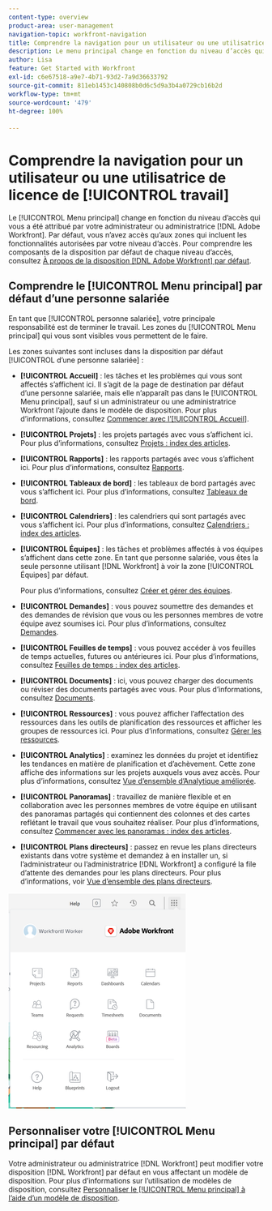 ```yaml
---
content-type: overview
product-area: user-management
navigation-topic: workfront-navigation
title: Comprendre la navigation pour un utilisateur ou une utilisatrice de licence de travail
description: Le menu principal change en fonction du niveau d’accès qui vous a été attribué par votre administrateur ou administratrice  [!DNL Adobe Workfront] . Par défaut, vous n’avez accès qu’aux zones qui incluent les fonctionnalités autorisées par votre niveau d’accès.
author: Lisa
feature: Get Started with Workfront
exl-id: c6e67518-a9e7-4b71-93d2-7a9d36633792
source-git-commit: 811eb1453c140808b0d6c5d9a3b4a0729cb16b2d
workflow-type: tm+mt
source-wordcount: '479'
ht-degree: 100%

---
```


# Comprendre la navigation pour un utilisateur ou une utilisatrice de licence de [!UICONTROL travail]

Le [!UICONTROL Menu principal] change en fonction du niveau d’accès qui vous a été attribué par votre administrateur ou administratrice [!DNL Adobe Workfront]. Par défaut, vous n’avez accès qu’aux zones qui incluent les fonctionnalités autorisées par votre niveau d’accès. Pour comprendre les composants de la disposition par défaut de chaque niveau d’accès, consultez [À propos de la disposition  [!DNL Adobe Workfront]  par défaut](../../../administration-and-setup/customize-workfront/use-layout-templates/about-the-default-wf-layout.md).

## Comprendre le [!UICONTROL Menu principal] par défaut d’une personne salariée

En tant que [!UICONTROL personne salariée], votre principale responsabilité est de terminer le travail. Les zones du [!UICONTROL Menu principal] qui vous sont visibles vous permettent de le faire.

Les zones suivantes sont incluses dans la disposition par défaut [!UICONTROL d’une personne salariée] :

* **[!UICONTROL Accueil]** : les tâches et les problèmes qui vous sont affectés s’affichent ici. Il s’agit de la page de destination par défaut d’une personne salariée, mais elle n’apparaît pas dans le [!UICONTROL Menu principal], sauf si un administrateur ou une administratrice Workfront l’ajoute dans le modèle de disposition.  Pour plus d’informations, consultez [Commencer avec l’[!UICONTROL Accueil]](../../../workfront-basics/using-home/using-the-home-area/get-started-with-home.md).

* **[!UICONTROL Projets]** : les projets partagés avec vous s’affichent ici. Pour plus d’informations, consultez [Projets : index des articles](../../../manage-work/projects/projects-overview.md).

* **[!UICONTROL Rapports]** : les rapports partagés avec vous s’affichent ici. Pour plus d’informations, consultez [Rapports](../../../reports-and-dashboards/reports/reports-overview.md).

* **[!UICONTROL Tableaux de bord]** : les tableaux de bord partagés avec vous s’affichent ici. Pour plus d’informations, consultez [Tableaux de bord](../../../reports-and-dashboards/dashboards/dashboards-overview.md).

* **[!UICONTROL Calendriers]** : les calendriers qui sont partagés avec vous s’affichent ici. Pour plus d’informations, consultez [Calendriers : index des articles](../../../reports-and-dashboards/reports/calendars/calendars.md).

* **[!UICONTROL Équipes]** : les tâches et problèmes affectés à vos équipes s’affichent dans cette zone. En tant que personne salariée, vous êtes la seule personne utilisant [!DNL Workfront] à voir la zone [!UICONTROL Équipes] par défaut.

  Pour plus d’informations, consultez [Créer et gérer des équipes](../../../people-teams-and-groups/create-and-manage-teams/create-and-mange-teams.md).

* **[!UICONTROL Demandes]** : vous pouvez soumettre des demandes et des demandes de révision que vous ou les personnes membres de votre équipe avez soumises ici. Pour plus d’informations, consultez [Demandes](../../../manage-work/requests/requests-overview.md).

* **[!UICONTROL Feuilles de temps]** : vous pouvez accéder à vos feuilles de temps actuelles, futures ou antérieures ici. Pour plus d’informations, consultez [Feuilles de temps : index des articles](../../../timesheets/timesheets-all.md).

* **[!UICONTROL Documents]** : ici, vous pouvez charger des documents ou réviser des documents partagés avec vous. Pour plus d’informations, consultez [Documents](../../../documents/documents-overview.md).

* **[!UICONTROL Ressources]** : vous pouvez afficher l’affectation des ressources dans les outils de planification des ressources et afficher les groupes de ressources ici. Pour plus d’informations, consultez [Gérer les ressources](../../../resource-mgmt/manage-resources.md).

* **[!UICONTROL Analytics]** : examinez les données du projet et identifiez les tendances en matière de planification et d’achèvement. Cette zone affiche des informations sur les projets auxquels vous avez accès. Pour plus d’informations, consultez [Vue d’ensemble d’Analytique améliorée](../../../enhanced-analytics/enhanced-analytics-overview.md).

* **[!UICONTROL Panoramas]** : travaillez de manière flexible et en collaboration avec les personnes membres de votre équipe en utilisant des panoramas partagés qui contiennent des colonnes et des cartes reflétant le travail que vous souhaitez réaliser. Pour plus d’informations, consultez [Commencer avec les panoramas : index des articles](../../../agile/get-started-with-boards/get-started-with-boards.md).

* **[!UICONTROL Plans directeurs]** : passez en revue les plans directeurs existants dans votre système et demandez à en installer un, si l’administrateur ou l’administratrice [!DNL Workfront] a configuré la file d’attente des demandes pour les plans directeurs. Pour plus d’informations, voir [Vue d’ensemble des plans directeurs](../../../administration-and-setup/blueprints/blueprints-overview.md).

![](assets/worker-main-menu-350x426.png)

## Personnaliser votre [!UICONTROL Menu principal] par défaut

Votre administrateur ou administratrice [!DNL Workfront] peut modifier votre disposition [!DNL Workfront] par défaut en vous affectant un modèle de disposition. Pour plus d’informations sur l’utilisation de modèles de disposition, consultez [Personnaliser le [!UICONTROL Menu principal] à l’aide d’un modèle de disposition](../../../administration-and-setup/customize-workfront/use-layout-templates/customize-main-menu.md).
